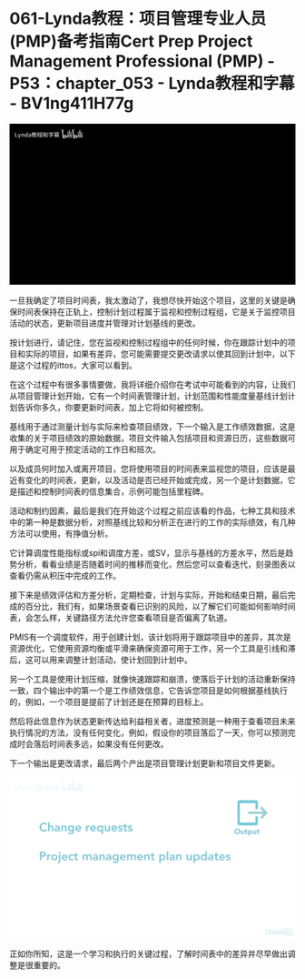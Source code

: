 # 061-Lynda教程：项目管理专业人员(PMP)备考指南Cert Prep Project Management Professional (PMP) - P53：chapter_053 - Lynda教程和字幕 - BV1ng411H77g

![](img/7d5a13ed934590a3fca75272edac7c62_0.png)

一旦我确定了项目时间表，我太激动了，我想尽快开始这个项目，这里的关键是确保时间表保持在正轨上，控制计划过程属于监视和控制过程组，它是关于监控项目活动的状态，更新项目进度并管理对计划基线的更改。

按计划进行，请记住，您在监视和控制过程组中的任何时候，你在跟踪计划中的项目和实际的项目，如果有差异，您可能需要提交更改请求以使其回到计划中，以下是这个过程的ittos，大家可以看到。

在这个过程中有很多事情要做，我将详细介绍你在考试中可能看到的内容，让我们从项目管理计划开始，它有一个时间表管理计划，计划范围和性能度量基线计划计划告诉你多久，你要更新时间表，加上它将如何被控制。

基线用于通过测量计划与实际来检查项目绩效，下一个输入是工作绩效数据，这是收集的关于项目绩效的原始数据，项目文件输入包括项目和资源日历，这些数据可用于确定可用于预定活动的工作日和班次。

以及成员何时加入或离开项目，您将使用项目的时间表来监视您的项目，应该是最近有变化的时间表，更新，以及活动是否已经开始或完成，另一个是计划数据，它是描述和控制时间表的信息集合，示例可能包括里程碑。

活动和制约因素，最后是我们在开始这个过程之前应该看的作品，七种工具和技术中的第一种是数据分析，对照基线比较和分析正在进行的工作的实际绩效，有几种方法可以使用，有挣值分析。

它计算调度性能指标或spi和调度方差，或SV，显示与基线的方差水平，然后是趋势分析，看看业绩是否随着时间的推移而变化，然后您可以查看迭代，刻录图表以查看仍需从积压中完成的工作。

接下来是绩效评估和方差分析，定期检查，计划与实际，开始和结束日期，最后完成的百分比，我们有，如果场景查看已识别的风险，以了解它们可能如何影响时间表，会怎么样，关键路径方法允许您查看项目是否偏离了轨道。

PMIS有一个调度软件，用于创建计划，该计划将用于跟踪项目中的差异，其次是资源优化，它使用资源均衡或平滑来确保资源可用于工作，另一个工具是引线和滞后，这可以用来调整计划活动，使计划回到计划中。

另一个工具是使用计划压缩，就像快速跟踪和崩溃，使落后于计划的活动重新保持一致，四个输出中的第一个是工作绩效信息，它告诉您项目是如何根据基线执行的，例如，一个项目是提前了计划还是在预算的目标上。

然后将此信息作为状态更新传达给利益相关者，进度预测是一种用于查看项目未来执行情况的方法，没有任何变化，例如，假设你的项目落后了一天，你可以预测完成时会落后时间表多远，如果没有任何更改。

下一个输出是更改请求，最后两个产出是项目管理计划更新和项目文件更新。

![](img/7d5a13ed934590a3fca75272edac7c62_2.png)

正如你所知，这是一个学习和执行的关键过程，了解时间表中的差异并尽早做出调整是很重要的。
